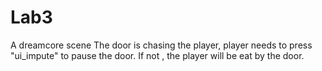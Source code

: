 # Lab3
A dreamcore scene
The door is chasing the player, player needs to press "ui_impute" to pause the door. If not , the player will be eat by the door.
